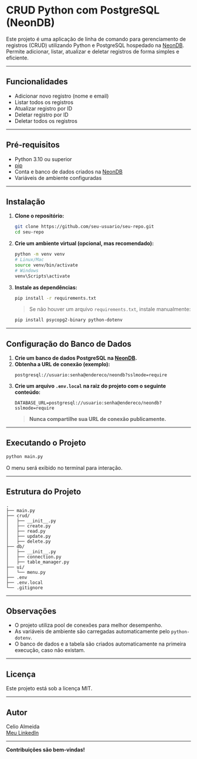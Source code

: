 # CRUD Python com PostgreSQL (NeonDB)

Este projeto é uma aplicação de linha de comando para gerenciamento de registros (CRUD) utilizando Python e PostgreSQL hospedado na [NeonDB](https://neon.tech/). Permite adicionar, listar, atualizar e deletar registros de forma simples e eficiente.

---

## Funcionalidades

- Adicionar novo registro (nome e email)
- Listar todos os registros
- Atualizar registro por ID
- Deletar registro por ID
- Deletar todos os registros

---

## Pré-requisitos

- Python 3.10 ou superior
- [pip](https://pip.pypa.io/en/stable/)
- Conta e banco de dados criados na [NeonDB](https://neon.tech/)
- Variáveis de ambiente configuradas

---

## Instalação

1. **Clone o repositório:**
   ```sh
   git clone https://github.com/seu-usuario/seu-repo.git
   cd seu-repo
   ```

2. **Crie um ambiente virtual (opcional, mas recomendado):**
   ```sh
   python -m venv venv
   # Linux/Mac
   source venv/bin/activate
   # Windows
   venv\Scripts\activate
   ```

3. **Instale as dependências:**
   ```sh
   pip install -r requirements.txt
   ```
   > Se não houver um arquivo `requirements.txt`, instale manualmente:
   ```sh
   pip install psycopg2-binary python-dotenv
   ```

---

## Configuração do Banco de Dados

1. **Crie um banco de dados PostgreSQL na [NeonDB](https://neon.tech/).**
2. **Obtenha a URL de conexão (exemplo):**
   ```
   postgresql://usuario:senha@endereco/neondb?sslmode=require
   ```
3. **Crie um arquivo `.env.local` na raiz do projeto com o seguinte conteúdo:**
   ```
   DATABASE_URL=postgresql://usuario:senha@endereco/neondb?sslmode=require
   ```
   > **Nunca compartilhe sua URL de conexão publicamente.**

---

## Executando o Projeto

```sh
python main.py
```

O menu será exibido no terminal para interação.

---

## Estrutura do Projeto

```
.
├── main.py
├── crud/
│   ├── __init__.py
│   ├── create.py
│   ├── read.py
│   ├── update.py
│   ├── delete.py
├── db/
│   ├── __init__.py
│   ├── connection.py
│   ├── table_manager.py
├── ui/
│   └── menu.py
├── .env
├── .env.local
└── .gitignore
```

---

## Observações

- O projeto utiliza pool de conexões para melhor desempenho.
- As variáveis de ambiente são carregadas automaticamente pelo `python-dotenv`.
- O banco de dados e a tabela são criados automaticamente na primeira execução, caso não existam.

---

## Licença

Este projeto está sob a licença MIT.

---

## Autor

Celio Almeida  
[Meu LinkedIn](https://www.linkedin.com/in/acamdeveloper/)  

---

**Contribuições são bem-vindas!**
